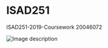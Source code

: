 # ISAD251
ISAD251-2019-Coursework 20046072

![Image description](https://user-images.githubusercontent.com/58593410/74312299-660c0980-4dac-11ea-89ec-44b3e1f0e10c.png)
